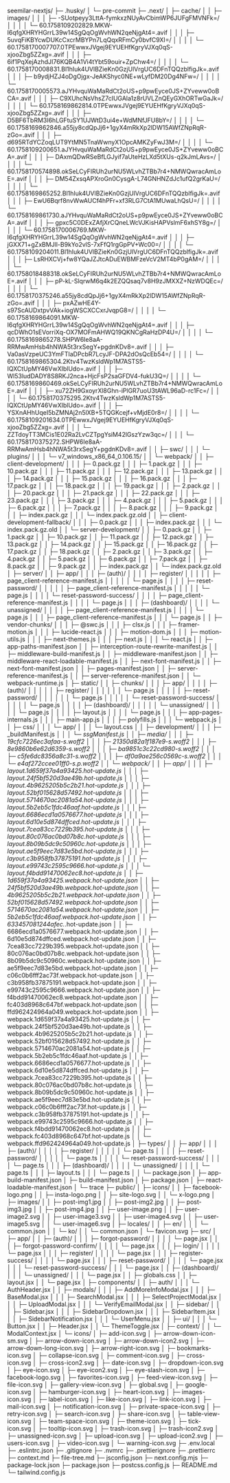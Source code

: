 seemilar-nextjs/
├─ .husky/
│  └─ pre-commit
├─ .next/
│  ├─ cache/
│  │  ├─ images/
│  │  │  ├─ -SUotpeyy3LttA-fymkxzNUyAvCbimWP6JUFgFMVNFk=/
│  │  │  │  └─ 60.1758109202829.MKW-I6qfgXHRYHGrrL39w14SgQqOgWvhWN2qeNjgAt4=.avif
│  │  │  ├─ 5uvqFiKBYcwDUKcCxcrMBYPn7LqQqxRFmCy0bvfC9XI=/
│  │  │  │  └─ 60.1758170007707.0TPEwwxJVgej9EYUEHfKgryVJXq0qS-xjooZbg5ZZxg=.avif
│  │  │  ├─ 6if1PqXejAzhdJI76KQB4A1Vi4tYbt59ouir+ZpChw4=/
│  │  │  │  └─ 60.1758170008831.Bl1hIuk4UVlBZieKn0GzjUlVrgUC6DFnTQQzblfigJk=.avif
│  │  │  ├─ b9ydjHZJ4oDgOjgx-JeAKShyc0NE+wLyfDM20Dg4NFw=/
│  │  │  │  └─ 60.1758170005573.aJYHvquWaMaRdCt2oUS+p9pwEyce0JS+ZYveww0oBCA=.avif
│  │  │  ├─ C9XUhcNsVhsZ7cIUGAla1z8rUVLZnQEyGXhORTwGaJk=/
│  │  │  │  └─ 60.1758169862814.0TPEwwxJVgej9EYUEHfKgryVJXq0qS-xjooZbg5ZZxg=.avif
│  │  │  ├─ D5BF6TbRM3I6hLGFtuSY1UJWtD3ui4e+WdMNfJFU8bY=/
│  │  │  │  └─ 60.1758169862846.a55jy8cdQpJj6+1gyX4mRkXp2lDW15AWfZNpRqR-zGo=.avif
│  │  │  ├─ d695RTdYCZoqLUT9YtMN5TnaWwnyX1OpcAMKZyFwJ3M=/
│  │  │  │  └─ 60.1758109200651.aJYHvquWaMaRdCt2oUS+p9pwEyce0JS+ZYveww0oBCA=.avif
│  │  │  ├─ DAxmQDwRSeBfLGJyif7aUteHzLXd5tXUs-q2kJmLAvs=/
│  │  │  │  └─ 60.1758170574898.okSeLCyFIRUh2urNU5WLvhZTBb7r4+NMWQwracAmLoE=.avif
│  │  │  ├─ DM54ZxsqAPXroGn0CysgA-L74GNHNZdJc1ufQ2grKaU=/
│  │  │  │  └─ 60.1758169865252.Bl1hIuk4UVlBZieKn0GzjUlVrgUC6DFnTQQzblfigJk=.avif
│  │  │  ├─ EwU6Bqrf8nvWwAUCf4hPFr+xf3RLG7CtA1MUwaLhQsU=/
│  │  │  │  └─ 60.1758169861730.aJYHvquWaMaRdCt2oUS+p9pwEyce0JS+ZYveww0oBCA=.avif
│  │  │  ├─ gpxc5C0DExZAfjXrCQneLWcVJKisHAPVslmF6xhSY8g=/
│  │  │  │  └─ 60.1758170006769.MKW-I6qfgXHRYHGrrL39w14SgQqOgWvhWN2qeNjgAt4=.avif
│  │  │  ├─ jGXX71+gZxBMJll-B9kYo2vlS-7xFfQ1rgGpPV+Wc00=/
│  │  │  │  └─ 60.1758109204011.Bl1hIuk4UVlBZieKn0GzjUlVrgUC6DFnTQQzblfigJk=.avif
│  │  │  ├─ LsRHXCVj+fw8YQaJZJtcADuEWBMFzeVcV2MT4bP0gAM=/
│  │  │  │  └─ 60.1758018488318.okSeLCyFIRUh2urNU5WLvhZTBb7r4+NMWQwracAmLoE=.avif
│  │  │  ├─ pP-kL-SlqrwM6q4k2EZQQsaq7v8H9zJMXXZ+NzWDQEc=/
│  │  │  │  └─ 60.1758170375246.a55jy8cdQpJj6+1gyX4mRkXp2lDW15AWfZNpRqR-zGo=.avif
│  │  │  ├─ pxAZwHE4Y-s97ScAUDxtpvVAk+iogWSCXCCxrJvqpG8=/
│  │  │  │  └─ 60.1758169864091.MKW-I6qfgXHRYHGrrL39w14SgQqOgWvhWN2qeNjgAt4=.avif
│  │  │  ├─ qcDWhO1sEVorriXq-OX7MOFmAHWQ19QKNCgRaHzDP4U=/
│  │  │  │  └─ 60.1758169865278.SHPW6Ie8aA-RRMwAmHsb4hNWA5t3rxSegY+pgdnKDv8=.avif
│  │  │  ├─ Va0asVzpeUC3YmFTIaDPcbR7LcyJF-DPA2dOsQcEb54=/
│  │  │  │  └─ 60.1758169865304.2Ktv4TwzKsldWp1M7ASTS5-IQXCtUpMY46VwXIblUdo=.avif
│  │  │  ├─ Wl53ludDADY8S8RKJ2nca+HjcFsP2saGFDV4-fukU3Q=/
│  │  │  │  └─ 60.1758169860469.okSeLCyFIRUh2urNU5WLvhZTBb7r4+NMWQwracAmLoE=.avif
│  │  │  ├─ xu72ZH9GxoyrXl8Ghn-iPlGR7uoU3tAWL96aD-rc1Fc=/
│  │  │  │  └─ 60.1758170375295.2Ktv4TwzKsldWp1M7ASTS5-IQXCtUpMY46VwXIblUdo=.avif
│  │  │  ├─ YSXnAHhUqeI5bZMNAj2n5lXB+5TQGKcejf+vMjdE0r8=/
│  │  │  │  └─ 60.1758109201634.0TPEwwxJVgej9EYUEHfKgryVJXq0qS-xjooZbg5ZZxg=.avif
│  │  │  └─ ZZTdoyTT3MCis1E02Ra2LvCZTpgYsiM42lGszYzw3qc=/
│  │  │     └─ 60.1758170375272.SHPW6Ie8aA-RRMwAmHsb4hNWA5t3rxSegY+pgdnKDv8=.avif
│  │  ├─ swc/
│  │  │  └─ plugins/
│  │  │     └─ v7_windows_x86_64_0.106.15/
│  │  └─ webpack/
│  │     ├─ client-development/
│  │     │  ├─ 0.pack.gz
│  │     │  ├─ 1.pack.gz
│  │     │  ├─ 10.pack.gz
│  │     │  ├─ 11.pack.gz
│  │     │  ├─ 12.pack.gz
│  │     │  ├─ 13.pack.gz
│  │     │  ├─ 14.pack.gz
│  │     │  ├─ 15.pack.gz
│  │     │  ├─ 16.pack.gz
│  │     │  ├─ 17.pack.gz
│  │     │  ├─ 18.pack.gz
│  │     │  ├─ 19.pack.gz
│  │     │  ├─ 2.pack.gz
│  │     │  ├─ 20.pack.gz
│  │     │  ├─ 21.pack.gz
│  │     │  ├─ 22.pack.gz
│  │     │  ├─ 23.pack.gz
│  │     │  ├─ 3.pack.gz
│  │     │  ├─ 4.pack.gz
│  │     │  ├─ 5.pack.gz
│  │     │  ├─ 6.pack.gz
│  │     │  ├─ 7.pack.gz
│  │     │  ├─ 8.pack.gz
│  │     │  ├─ 9.pack.gz
│  │     │  ├─ index.pack.gz
│  │     │  └─ index.pack.gz.old
│  │     ├─ client-development-fallback/
│  │     │  ├─ 0.pack.gz
│  │     │  ├─ index.pack.gz
│  │     │  └─ index.pack.gz.old
│  │     └─ server-development/
│  │        ├─ 0.pack.gz
│  │        ├─ 1.pack.gz
│  │        ├─ 10.pack.gz
│  │        ├─ 11.pack.gz
│  │        ├─ 12.pack.gz
│  │        ├─ 13.pack.gz
│  │        ├─ 14.pack.gz
│  │        ├─ 15.pack.gz
│  │        ├─ 16.pack.gz
│  │        ├─ 17.pack.gz
│  │        ├─ 18.pack.gz
│  │        ├─ 2.pack.gz
│  │        ├─ 3.pack.gz
│  │        ├─ 4.pack.gz
│  │        ├─ 5.pack.gz
│  │        ├─ 6.pack.gz
│  │        ├─ 7.pack.gz
│  │        ├─ 8.pack.gz
│  │        ├─ 9.pack.gz
│  │        ├─ index.pack.gz
│  │        └─ index.pack.gz.old
│  ├─ server/
│  │  ├─ app/
│  │  │  ├─ (auth)/
│  │  │  │  ├─ register/
│  │  │  │  │  ├─ page_client-reference-manifest.js
│  │  │  │  │  └─ page.js
│  │  │  │  ├─ reset-password/
│  │  │  │  │  ├─ page_client-reference-manifest.js
│  │  │  │  │  └─ page.js
│  │  │  │  └─ reset-password-success/
│  │  │  │     ├─ page_client-reference-manifest.js
│  │  │  │     └─ page.js
│  │  │  ├─ (dashboard)/
│  │  │  │  └─ unassigned/
│  │  │  │     ├─ page_client-reference-manifest.js
│  │  │  │     └─ page.js
│  │  │  ├─ page_client-reference-manifest.js
│  │  │  └─ page.js
│  │  ├─ vendor-chunks/
│  │  │  ├─ @swc.js
│  │  │  ├─ clsx.js
│  │  │  ├─ framer-motion.js
│  │  │  ├─ lucide-react.js
│  │  │  ├─ motion-dom.js
│  │  │  ├─ motion-utils.js
│  │  │  ├─ next-themes.js
│  │  │  ├─ next.js
│  │  │  └─ react.js
│  │  ├─ app-paths-manifest.json
│  │  ├─ interception-route-rewrite-manifest.js
│  │  ├─ middleware-build-manifest.js
│  │  ├─ middleware-manifest.json
│  │  ├─ middleware-react-loadable-manifest.js
│  │  ├─ next-font-manifest.js
│  │  ├─ next-font-manifest.json
│  │  ├─ pages-manifest.json
│  │  ├─ server-reference-manifest.js
│  │  ├─ server-reference-manifest.json
│  │  └─ webpack-runtime.js
│  ├─ static/
│  │  ├─ chunks/
│  │  │  ├─ app/
│  │  │  │  ├─ (auth)/
│  │  │  │  │  ├─ register/
│  │  │  │  │  │  └─ page.js
│  │  │  │  │  ├─ reset-password/
│  │  │  │  │  │  └─ page.js
│  │  │  │  │  └─ reset-password-success/
│  │  │  │  │     └─ page.js
│  │  │  │  ├─ (dashboard)/
│  │  │  │  │  └─ unassigned/
│  │  │  │  │     └─ page.js
│  │  │  │  ├─ layout.js
│  │  │  │  └─ page.js
│  │  │  ├─ app-pages-internals.js
│  │  │  ├─ main-app.js
│  │  │  ├─ polyfills.js
│  │  │  └─ webpack.js
│  │  ├─ css/
│  │  │  └─ app/
│  │  │     └─ layout.css
│  │  ├─ development/
│  │  │  ├─ _buildManifest.js
│  │  │  └─ _ssgManifest.js
│  │  ├─ media/
│  │  │  ├─ 19cfc7226ec3afaa-s.woff2
│  │  │  ├─ 21350d82a1f187e9-s.woff2
│  │  │  ├─ 8e9860b6e62d6359-s.woff2
│  │  │  ├─ ba9851c3c22cd980-s.woff2
│  │  │  ├─ c5fe6dc8356a8c31-s.woff2
│  │  │  ├─ df0a9ae256c0569c-s.woff2
│  │  │  └─ e4af272ccee01ff0-s.p.woff2
│  │  └─ webpack/
│  │     ├─ app/
│  │     │  ├─ layout.1d659f37a4a93425.hot-update.js
│  │     │  ├─ layout.24f5bf520d3ae49b.hot-update.js
│  │     │  ├─ layout.4b9625205b5c2b21.hot-update.js
│  │     │  ├─ layout.52bf015628d57492.hot-update.js
│  │     │  ├─ layout.5714670ac2081a54.hot-update.js
│  │     │  ├─ layout.5b2eb5c1fdc46aaf.hot-update.js
│  │     │  ├─ layout.6686ecd1a0576677.hot-update.js
│  │     │  ├─ layout.6d10e5d874dffced.hot-update.js
│  │     │  ├─ layout.7cea83cc7229b395.hot-update.js
│  │     │  ├─ layout.80c076ac0bd07b8c.hot-update.js
│  │     │  ├─ layout.8b09b5dc9c50960c.hot-update.js
│  │     │  ├─ layout.ae5f9eec7d83e5bd.hot-update.js
│  │     │  ├─ layout.c3b958fb37875191.hot-update.js
│  │     │  ├─ layout.e99743c2595c9666.hot-update.js
│  │     │  └─ layout.f4bdd91470062ec8.hot-update.js
│  │     ├─ 1d659f37a4a93425.webpack.hot-update.json
│  │     ├─ 24f5bf520d3ae49b.webpack.hot-update.json
│  │     ├─ 4b9625205b5c2b21.webpack.hot-update.json
│  │     ├─ 52bf015628d57492.webpack.hot-update.json
│  │     ├─ 5714670ac2081a54.webpack.hot-update.json
│  │     ├─ 5b2eb5c1fdc46aaf.webpack.hot-update.json
│  │     ├─ 633457081244afec._.hot-update.json
│  │     ├─ 6686ecd1a0576677.webpack.hot-update.json
│  │     ├─ 6d10e5d874dffced.webpack.hot-update.json
│  │     ├─ 7cea83cc7229b395.webpack.hot-update.json
│  │     ├─ 80c076ac0bd07b8c.webpack.hot-update.json
│  │     ├─ 8b09b5dc9c50960c.webpack.hot-update.json
│  │     ├─ ae5f9eec7d83e5bd.webpack.hot-update.json
│  │     ├─ c06c0b6fff2ac73f.webpack.hot-update.json
│  │     ├─ c3b958fb37875191.webpack.hot-update.json
│  │     ├─ e99743c2595c9666.webpack.hot-update.json
│  │     ├─ f4bdd91470062ec8.webpack.hot-update.json
│  │     ├─ fc403d8968c647bf.webpack.hot-update.json
│  │     ├─ ffd962424964a049.webpack.hot-update.json
│  │     ├─ webpack.1d659f37a4a93425.hot-update.js
│  │     ├─ webpack.24f5bf520d3ae49b.hot-update.js
│  │     ├─ webpack.4b9625205b5c2b21.hot-update.js
│  │     ├─ webpack.52bf015628d57492.hot-update.js
│  │     ├─ webpack.5714670ac2081a54.hot-update.js
│  │     ├─ webpack.5b2eb5c1fdc46aaf.hot-update.js
│  │     ├─ webpack.6686ecd1a0576677.hot-update.js
│  │     ├─ webpack.6d10e5d874dffced.hot-update.js
│  │     ├─ webpack.7cea83cc7229b395.hot-update.js
│  │     ├─ webpack.80c076ac0bd07b8c.hot-update.js
│  │     ├─ webpack.8b09b5dc9c50960c.hot-update.js
│  │     ├─ webpack.ae5f9eec7d83e5bd.hot-update.js
│  │     ├─ webpack.c06c0b6fff2ac73f.hot-update.js
│  │     ├─ webpack.c3b958fb37875191.hot-update.js
│  │     ├─ webpack.e99743c2595c9666.hot-update.js
│  │     ├─ webpack.f4bdd91470062ec8.hot-update.js
│  │     ├─ webpack.fc403d8968c647bf.hot-update.js
│  │     └─ webpack.ffd962424964a049.hot-update.js
│  ├─ types/
│  │  ├─ app/
│  │  │  ├─ (auth)/
│  │  │  │  ├─ register/
│  │  │  │  │  └─ page.ts
│  │  │  │  ├─ reset-password/
│  │  │  │  │  └─ page.ts
│  │  │  │  └─ reset-password-success/
│  │  │  │     └─ page.ts
│  │  │  ├─ (dashboard)/
│  │  │  │  └─ unassigned/
│  │  │  │     └─ page.ts
│  │  │  ├─ layout.ts
│  │  │  └─ page.ts
│  │  └─ package.json
│  ├─ app-build-manifest.json
│  ├─ build-manifest.json
│  ├─ package.json
│  ├─ react-loadable-manifest.json
│  └─ trace
├─ public/
│  ├─ icons/
│  │  ├─ facebook-logo.png
│  │  ├─ insta-logo.png
│  │  ├─ site-logo.svg
│  │  └─ x-logo.png
│  ├─ images/
│  │  ├─ post-img1.jpg
│  │  ├─ post-img2.jpg
│  │  ├─ post-img3.jpg
│  │  ├─ post-img4.jpg
│  │  ├─ user-image.png
│  │  ├─ user-image2.svg
│  │  ├─ user-image3.svg
│  │  ├─ user-image4.svg
│  │  ├─ user-image5.svg
│  │  └─ user-image6.svg
│  ├─ locales/
│  │  ├─ en/
│  │  │  └─ common.json
│  │  └─ ko/
│  │     └─ common.json
│  └─ favicon.svg
├─ src/
│  ├─ app/
│  │  ├─ (auth)/
│  │  │  ├─ forgot-password/
│  │  │  │  └─ page.jsx
│  │  │  ├─ forgot-password-confirm/
│  │  │  │  └─ page.jsx
│  │  │  ├─ login/
│  │  │  │  └─ page.jsx
│  │  │  ├─ register/
│  │  │  │  └─ page.jsx
│  │  │  ├─ register-success/
│  │  │  │  └─ page.jsx
│  │  │  ├─ reset-password/
│  │  │  │  └─ page.jsx
│  │  │  └─ reset-password-success/
│  │  │     └─ page.jsx
│  │  ├─ (dashboard)/
│  │  │  └─ unassigned/
│  │  │     └─ page.jsx
│  │  ├─ globals.css
│  │  ├─ layout.jsx
│  │  └─ page.jsx
│  ├─ components/
│  │  ├─ auth/
│  │  │  └─ AuthHeader.jsx
│  │  ├─ modals/
│  │  │  ├─ AddMoreInfoModal.jsx
│  │  │  ├─ BaseModal.jsx
│  │  │  ├─ SearchModal.jsx
│  │  │  ├─ SelectProjectModal.jsx
│  │  │  ├─ UploadModal.jsx
│  │  │  └─ VerifyEmailModal.jsx
│  │  ├─ sidebar/
│  │  │  ├─ Sidebar.jsx
│  │  │  ├─ SidebarDropdown.jsx
│  │  │  ├─ SidebarItem.jsx
│  │  │  ├─ SidebarNotification.jsx
│  │  │  └─ UserMenu.jsx
│  │  ├─ ui/
│  │  │  └─ Button.jsx
│  │  ├─ Header.jsx
│  │  └─ ThemeToggle.jsx
│  ├─ context/
│  │  └─ ModalContext.jsx
│  └─ icons/
│     ├─ add-icon.svg
│     ├─ arrow-down-icon-sm.svg
│     ├─ arrow-down-icon.svg
│     ├─ arrow-down-icon2.svg
│     ├─ arrow-down-long-icon.svg
│     ├─ arrow-right-icon.svg
│     ├─ bookmarks-icon.svg
│     ├─ collapse-icon.svg
│     ├─ comment-icon.svg
│     ├─ cross-icon.svg
│     ├─ cross-icon2.svg
│     ├─ date-icon.svg
│     ├─ dropdown-icon.svg
│     ├─ eye-icon.svg
│     ├─ eye-icon2.svg
│     ├─ eye-slash-icon.svg
│     ├─ facebook-logo.svg
│     ├─ favorites-icon.svg
│     ├─ feed-view-icon.svg
│     ├─ file-icon.svg
│     ├─ gallery-view-icon.svg
│     ├─ global.svg
│     ├─ google-icon.svg
│     ├─ hamburger-icon.svg
│     ├─ heart-icon.svg
│     ├─ images-icon.svg
│     ├─ label-icon.svg
│     ├─ like-icon.svg
│     ├─ link-icon.svg
│     ├─ mail-icon.svg
│     ├─ notification-icon.svg
│     ├─ private-space-icon.svg
│     ├─ retry-icon.svg
│     ├─ search-icon.svg
│     ├─ share-icon.svg
│     ├─ table-view-icon.svg
│     ├─ team-space-icon.svg
│     ├─ theme-icon.svg
│     ├─ tick-icon.svg
│     ├─ tooltip-icon.svg
│     ├─ trash-icon.svg
│     ├─ trash-icon2.svg
│     ├─ unassigned-icon.svg
│     ├─ upload-icon.svg
│     ├─ upload-icon2.svg
│     ├─ users-icon.svg
│     ├─ video-icon.svg
│     └─ warning-icon.svg
├─ .env.local
├─ .eslintrc.json
├─ .gitignore
├─ .nvmrc
├─ .prettierignore
├─ .prettierrc
├─ context.md
├─ file-tree.md
├─ jsconfig.json
├─ next.config.mjs
├─ package-lock.json
├─ package.json
├─ postcss.config.js
├─ README.md
└─ tailwind.config.js
